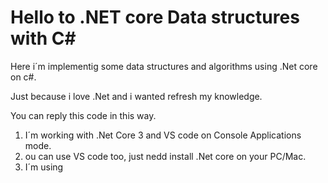 # Hello to .NET core Data structures with C#

Here i´m implementig some data structures and algorithms using .Net core on c#.

Just because i love .Net and i wanted refresh my knowledge.

You can reply this code in this way.
1. I´m working with .Net Core 3 and VS code on Console Applications mode.
2. ou can use VS code too, just nedd install .Net core on your PC/Mac.
3. I´m using 

